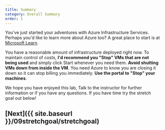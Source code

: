 ```yaml
---
title: Summary
category: Overall Summary
order: 1
---
```


You've just started your adventures with Azure Infrastructure Services. Perhaps you'd like to learn more about Azure too? A great place to start is at [Microsoft Learn](https://docs.microsoft.com/en-us/learn/).

You have a reasonable amount of infrastructure deployed right now. To maintain control of costs, **I'd recommend you "Stop" VMs that are not being used** and simply click Start whenever you need them. **Avoid shutting VMs down from inside the VM**. You need Azure to know you are closing it down so it can stop billing you immediately. **Use the portal to "Stop" your machines**.

We hope you have enjoyed this lab, Talk to the instructor for further information or if you have any questions. If you have time try the stretch goal out below!

## [Next]({{ site.baseurl }}/09stretchgoal/stretchgoal)